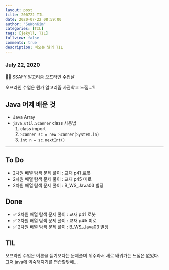 ```yaml
---
layout: post
title: 200722 TIL
date: 2020-07-22 08:59:00
author: "SeWonKim"
categories: [TIL]
tags: [jekyll, TIL]
fullview: false
comments: true
description: 비오는 날의 TIL
---
```


### July 22, 2020

👨‍💻 SSAFY 알고리즘 오프라인 수업날

오프라인 수업은 뭔가 알고리즘 사관학교 느낌...?!

## Java 어제 배운 것

- Java Array
- `java.util.Scanner` class 사용법
  1. class import
  2. `Scanner sc = new Scanner(System.in)`
  3. `int n = sc.nextInt()`

---

## To Do

- 2차원 배열 탐색 문제 풀이 : 교재 p41 로봇
- 2차원 배열 탐색 문제 풀이 : 교재 p45 미로
- 2차원 배열 탐색 문제 풀이 : B_WS_Java03 빌딩

## Done

- ✅ 2차원 배열 탐색 문제 풀이 : 교재 p41 로봇
- ✅ 2차원 배열 탐색 문제 풀이 : 교재 p45 미로
- ✅ 2차원 배열 탐색 문제 풀이 : B_WS_Java03 빌딩

## TIL

오프라인 수업은 이론을 듣기보다는 문제풀이 위주라서 새로 배워가는 느낌은 없었다.  
그저 java에 익숙해지기를 연습할밖에...
